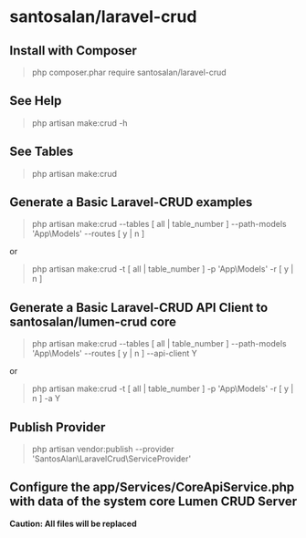 # santosalan/laravel-crud

## Install with Composer
> php composer.phar require santosalan/laravel-crud

## See Help
> php artisan make:crud -h

## See Tables
> php artisan make:crud

## Generate a Basic Laravel-CRUD examples
> php artisan make:crud --tables [ all | table_number ] --path-models 'App\Models\' --routes [ y | n ]

or

> php artisan make:crud -t [ all | table_number ] -p 'App\Models\' -r [ y | n ]

## Generate a Basic Laravel-CRUD API Client to santosalan/lumen-crud core
> php artisan make:crud --tables [ all | table_number ] --path-models 'App\Models\' --routes [ y | n ] --api-client Y

or

> php artisan make:crud -t [ all | table_number ] -p 'App\Models\' -r [ y | n ] -a Y 

## Publish Provider
> php artisan vendor:publish --provider 'SantosAlan\LaravelCrud\ServiceProvider'


## Configure the app/Services/CoreApiService.php with data of the system core Lumen CRUD Server


**Caution: All files will be replaced**
    

